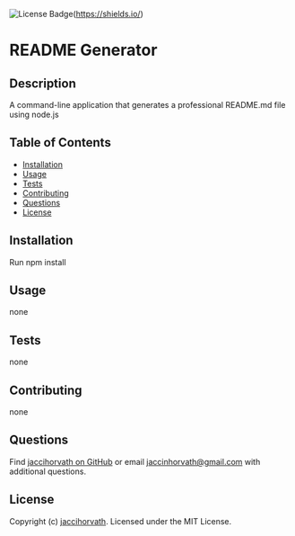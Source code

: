 ![License Badge](https://img.shields.io/badge/License-MIT-green.svg)(https://shields.io/)
# README Generator

## Description
A command-line application that generates a professional README.md file using node.js

## Table of Contents
* [Installation](#installation)
* [Usage](#usage)
* [Tests](#tests)
* [Contributing](#contributing)
* [Questions](#questions)
* [License](#license)

## Installation
Run npm install

## Usage
none

## Tests
none

## Contributing
none

## Questions
Find [jaccihorvath on GitHub](https://github.com/jaccihorvath) or email [jaccinhorvath@gmail.com](mailto:jaccinhorvath@gmail.com) with additional questions.

## License
Copyright (c) [jaccihorvath](https://github.com/jaccihorvath).
Licensed under the MIT License.
